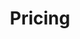 ---
title: Pricing
layout: pricing
draft: false
plans:
- title: Basic Plan
  subtitle: Best For Beginners (Capital < 1 lac)
  price: Free
  type: month
  features:
    - 4 Daily Backtest
    - 0 Live Bots
    - 2 Paper Trading Bots
  button:
    label: Get started for free
    link: "/contact"

- title: Starter Plan
  subtitle: Best For Intermediate (Capital 10 lacs)
  price: 780
  type: month
  recommended: true
  features:
    - 150 Daily Backtesting 
    - 1 Live Bots
    - 10 Paper Trading Bot
    - Strategy Webhook for Dhan
    - Best Dashboard
  button:
    label: Get started
    link: "/contact"

- title: Professional Plan
  subtitle: Best For Large Capital (1 crore)
  price: 2800
  type: month
  features:
    - 300 Daily Backtesting
    - 5 Live Bots
    - Unlimited Paper Bots
  button:
    label: Get started
    link: "/contact"

call_to_action:
  title: Need a larger plan?
  content: we are not providing more than 1 crore capital plan as of now.
  image: '/images/screen-flow.png'
  button:
    enable: true
    label: "Contact Us"
    link: "/contact"
    
---